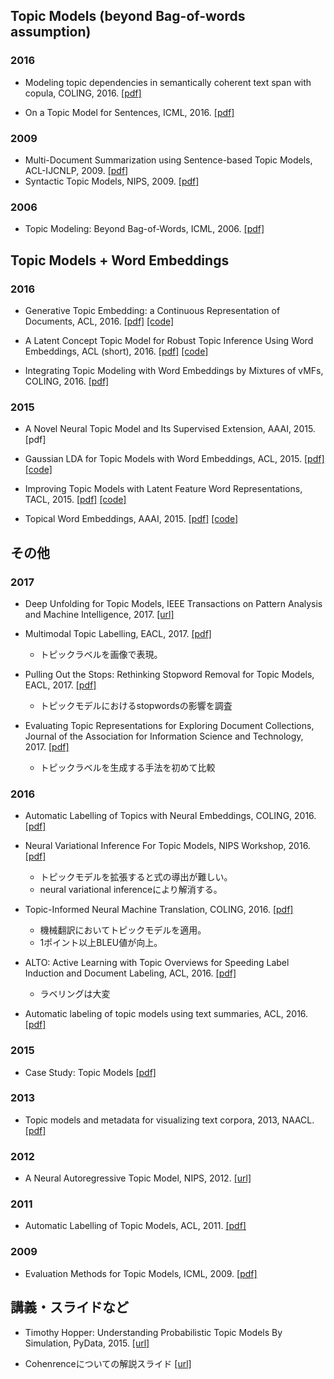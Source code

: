 ## Topic Models (beyond Bag-of-words assumption)
### 2016
- Modeling topic dependencies in semantically coherent text span with copula, COLING, 2016.
[[pdf]](https://www.aclweb.org/anthology/C/C16/C16-1166.pdf)

- On a Topic Model for Sentences, ICML, 2016.
[[pdf]](https://arxiv.org/pdf/1606.00253.pdf)

### 2009
- Multi-Document Summarization using Sentence-based Topic Models, ACL-IJCNLP, 2009.
[[pdf]](http://aclweb.org/anthology/P/P09/P09-2075.pdf)
- Syntactic Topic Models, NIPS, 2009.
[[pdf]](http://www.cs.columbia.edu/~blei/papers/Boyd-GraberBlei2009.pdf)

### 2006
-  Topic Modeling: Beyond Bag-of-Words, ICML, 2006.
[[pdf]](http://dirichlet.net/pdf/wallach06topic.pdf)

## Topic Models + Word Embeddings
### 2016
- Generative Topic Embedding: a Continuous Representation of Documents, ACL, 2016.
[[pdf]](http://bigml.cs.tsinghua.edu.cn/~jun/pub/topic-embedding-acl2016.pdf)
[[code]](https://github.com/askerlee/topicvec)

- A Latent Concept Topic Model for Robust Topic Inference Using Word Embeddings, ACL (short), 2016.
[[pdf]](https://www.aclweb.org/anthology/P/P16/P16-2062.pdf)
[[code]](https://github.com/weihua916/LCTM)

- Integrating Topic Modeling with Word Embeddings by Mixtures of vMFs, COLING, 2016.
[[pdf]](https://www.aclweb.org/anthology/C/C16/C16-1015.pdf)

### 2015
- A Novel Neural Topic Model and Its Supervised Extension, AAAI, 2015.
[pdf]

- Gaussian LDA for Topic Models with Word Embeddings, ACL, 2015.
[[pdf]](http://www.aclweb.org/anthology/P15-1077)
[[code]](https://github.com/rajarshd/Gaussian_LDA)

- Improving Topic Models with Latent Feature Word Representations, TACL, 2015.
[[pdf]](https://transacl.org/ojs/index.php/tacl/article/viewFile/582/132)
[[code]](https://github.com/datquocnguyen/LFTM)

- Topical Word Embeddings, AAAI, 2015.
[[pdf]](http://lms.comp.nus.edu.sg/sites/default/files/publication-attachments/liuyang_chua.pdf)
[[code]](https://github.com/largelymfs/topical_word_embeddings)

## その他
### 2017
- Deep Unfolding for Topic Models, IEEE Transactions on Pattern Analysis and Machine Intelligence, 2017.
[[url]](http://ieeexplore.ieee.org/document/7869412/)

- Multimodal Topic Labelling, EACL, 2017.
[[pdf]](http://www.aclweb.org/anthology/E17-2111)
  - トピックラベルを画像で表現。

- Pulling Out the Stops: Rethinking Stopword Removal for Topic Models, EACL, 2017.
[[pdf]](https://mimno.infosci.cornell.edu/papers/schofield_eacl_2017.pdf)
  - トピックモデルにおけるstopwordsの影響を調査

- Evaluating Topic Representations for Exploring Document Collections, Journal of the Association for Information Science and Technology, 2017.
[[pdf]](http://people.eng.unimelb.edu.au/tbaldwin/pubs/jasist-topiceval.pdf)
  - トピックラベルを生成する手法を初めて比較

### 2016
- Automatic Labelling of Topics with Neural Embeddings, COLING, 2016.
[[pdf]](http://aclweb.org/anthology/C16-1091)

- Neural Variational Inference For Topic Models, NIPS Workshop, 2016.
[[pdf]](http://bayesiandeeplearning.org/papers/BDL_27.pdf)
  - トピックモデルを拡張すると式の導出が難しい。
  - neural variational inferenceにより解消する。

- Topic-Informed Neural Machine Translation, COLING, 2016.
[[pdf]](http://aclweb.org/anthology/C/C16/C16-1170.pdf)
  - 機械翻訳においてトピックモデルを適用。
  - 1ポイント以上BLEU値が向上。

- ALTO: Active Learning with Topic Overviews for Speeding Label Induction and Document Labeling, ACL, 2016.
[[pdf]](https://www.aclweb.org/anthology/P/P16/P16-1110.pdf)
  - ラベリングは大変

- Automatic labeling of topic models using text summaries, ACL, 2016.
[[pdf]](http://www.aclweb.org/anthology/P11-1154)

### 2015
- Case Study: Topic Models
[[pdf]](http://www.cs.cmu.edu/~epxing/Class/10708-15/notes/10708_scribe_lecture15.pdf)

### 2013
- Topic models and metadata for visualizing text corpora, 2013, NAACL.
[[pdf]](https://www.cs.cmu.edu/~mgormley/papers/snyder+al.naacld.2013.pdf)

### 2012
- A Neural Autoregressive Topic Model, NIPS, 2012.
[[url]](https://papers.nips.cc/paper/4613-a-neural-autoregressive-topic-model)

### 2011
- Automatic Labelling of Topic Models, ACL, 2011.
[[pdf]](http://www.aclweb.org/anthology/P11-1154)

### 2009
- Evaluation Methods for Topic Models, ICML, 2009.
[[pdf]](http://dirichlet.net/pdf/wallach09evaluation.pdf)

## 講義・スライドなど
- Timothy Hopper: Understanding Probabilistic Topic Models By Simulation, PyData, 2015.
[[url]](https://www.youtube.com/watch?v=_R66X_udxZQ&feature=youtu.be)

- Cohenrenceについての解説スライド
[[url]](https://www.slideshare.net/hoxo_m/coherence-57598192)